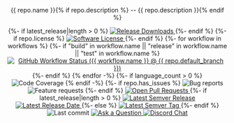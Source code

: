 <p align="center">{{ repo.name }}{% if repo.description %} -- {{ repo.description }}{% endif %}</p>
<p align="center">
{%- if latest_release|length > 0 %}
  <a href="{{ repo.html_url }}/releases">
    <img alt="Release Downloads" src="https://img.shields.io/github/downloads/{{ repo.full_name }}/total?style=flat-square">
  </a>
{%- endif %}
{%- if repo.license %}
  <a href="{{ repo.html_url }}/blob/{{ repo.default_branch }}/LICENSE">
    <img alt="Software License" src="https://img.shields.io/github/license/{{ repo.full_name }}?style=flat-square">
  </a>
{%- endif %}
{%- for workflow in workflows %}
{%- if "build" in workflow.name || "release" in workflow.name || "test" in workflow.name %}
  <a href="{{ repo.html_url }}/actions?query=workflow%3A{{ workflow.name }}+event%3Apush">
    <img alt="GitHub Workflow Status ({{ workflow.name }} @ {{ repo.default_branch }})" src="https://img.shields.io/github/workflow/status/{{ repo.full_name }}/{{ workflow.name }}/{{ repo.default_branch }}?label={{ workflow.name|urlencode }}&style=flat-square&event=push">
  </a>
{%- endif %}
{% endfor -%}
{%- if language_count > 0 %}
  <img alt="Code Coverage" src="https://img.shields.io/codecov/c/github/{{ repo.full_name }}/{{ repo.default_branch }}?style=flat-square">
{% endif -%}
{%- if repo.has_issues %}
  <img alt="Bug reports" src="https://img.shields.io/github/issues/{{ repo.full_name }}/bug?label=issues&style=flat-square">
  <img alt="Feature requests" src="https://img.shields.io/github/issues/{{ repo.full_name }}/enhancement?label=feature%20requests&style=flat-square">
{%- endif %}
  <a href="{{ repo.html_url }}/pulls">
    <img alt="Open Pull Requests" src="https://img.shields.io/github/issues-pr/{{ repo.full_name }}?style=flat-square">
  </a>
{%- if latest_release|length > 0 %}
  <a href="{{ repo.html_url }}/releases">
    <img alt="Latest Semver Release" src="https://img.shields.io/github/v/release/{{ repo.full_name }}?style=flat-square">
    <img alt="Latest Release Date" src="https://img.shields.io/github/release-date/{{ repo.full_name }}?style=flat-square">
  </a>
{%- else %}
  <a href="{{ repo.html_url }}/tags">
    <img alt="Latest Semver Tag" src="https://img.shields.io/github/v/tag/{{ repo.full_name }}?style=flat-square">
  </a>
{%- endif %}
  <img alt="Last commit" src="https://img.shields.io/github/last-commit/{{ repo.full_name }}?style=flat-square">
  <a href="{{ repo.html_url }}/discussions/new?category=q-a">
    <img alt="Ask a Question" src="https://img.shields.io/badge/Discussions-Ask_a_Question!-green?style=flat-square">
  </a>
  <a href="https://liam.sh/chat"><img src="https://img.shields.io/badge/discord-bytecord-blue.svg?style=flat-square" alt="Discord Chat"></a>
</p>
